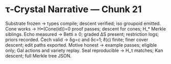 # τ‑Crystal Narrative — Chunk 21

Substrate frozen → types compile; descent verified; iso groupoid emitted.
Cone works → H•(Cone(id))=0 proof passes; descent for cones; H_* Merkle siblings.
Echo measured → Betti ≥ 0; graded ΔS present; restriction logs; priors recorded.
Čech valid → δg=c and δc=1; ℓ(c) finite; finer cover descent; edit paths exported.
Motive honest → example passes; eligible only; Gal actions and variety replay.
Seal reproducible → H_τ matches; Kan descent; full Merkle tree JSON.
